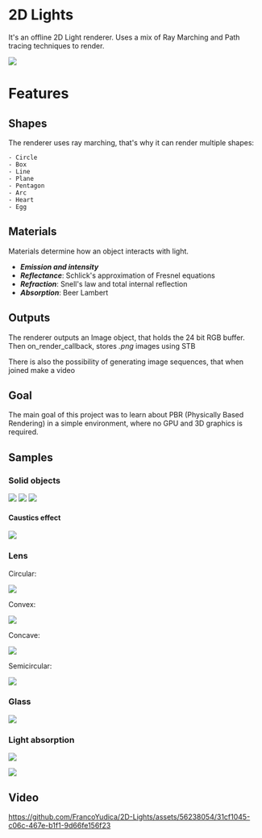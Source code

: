 
# 2D Lights

It's an offline 2D Light renderer. Uses a mix of Ray Marching and Path tracing techniques to render.

![ ](renders/samples/metaballs0.png)

# Features
## Shapes
The renderer uses ray marching, that's why it can render multiple shapes:

    - Circle
    - Box
    - Line
    - Plane
    - Pentagon
    - Arc
    - Heart
    - Egg

## Materials

Materials determine how an object interacts with light.

- ***Emission and intensity***
- ***Reflectance***: Schlick's approximation of Fresnel equations
- ***Refraction***: Snell's law and total internal reflection
- ***Absorption***: Beer Lambert

## Outputs

The renderer outputs an Image object, that holds the 24 bit RGB buffer. Then on_render_callback, stores *.png* images using STB

There is also the possibility of generating image sequences, that when joined make a video

## Goal
The main goal of this project was to learn about PBR (Physically Based Rendering) in a simple environment, where no GPU and 3D graphics is required. 

## Samples

### Solid objects

![ ](renders/samples/light_intensity_interpolation.png)
![ ](renders/samples/color_interpolation.png)
![ ](renders/samples/metaballs.png)

#### Caustics effect

![ ](renders/samples/caustics_reflective-100spp.png)

### Lens

Circular:

![ ](renders/samples/circular_lens.png)

Convex:

![ ](renders/samples/convex_lens.png)

Concave:

![ ](renders/samples/concave_lens.png)

Semicircular:

![ ](renders/samples/semicircular_lens.png)

### Glass

![ ](renders/samples/glass_metaballs.png)

### Light absorption

![ ](renders/samples/metaballs_absorption.png)

![ ](renders/samples/glass_absorption.png)

## Video
https://github.com/FrancoYudica/2D-Lights/assets/56238054/31cf1045-c06c-467e-b1f1-9d66fe156f23

